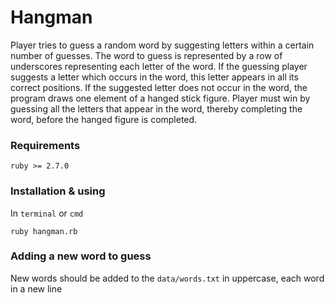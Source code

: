 # Hangman

Player tries to guess a random word by suggesting letters within a certain number of guesses. The word to guess is represented by a row of underscores representing each letter of the word. If the guessing player suggests a letter which occurs in the word, this letter appears in all its correct positions. If the suggested letter does not occur in the word, the program draws one element of a hanged stick figure. Player must win by guessing all the letters that appear in the word, thereby completing the word, before the hanged figure is completed.

### Requirements

`ruby >= 2.7.0`

### Installation & using

In `terminal` or `cmd`

`ruby hangman.rb`

### Adding a new word to guess

New words should be added to the `data/words.txt` in uppercase, each word in a new line